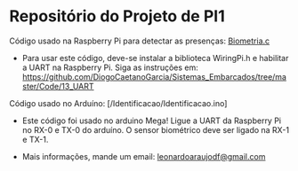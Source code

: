 # Repositório do Projeto de PI1

Código usado na Raspberry Pi para detectar as presenças: [Biometria.c](Biometria.c)
* Para usar este código, deve-se instalar a biblioteca WiringPi.h e habilitar a UART na Raspberry Pi. Siga as instruções em: <https://github.com/DiogoCaetanoGarcia/Sistemas_Embarcados/tree/master/Code/13_UART>

Código usado no Arduíno: [/Identificacao/Identificacao.ino]
* Este código foi usado no arduino Mega! Ligue a UART da Raspberry Pi no RX-0 e TX-0 do arduíno. O sensor biométrico deve ser ligado na RX-1 e TX-1.

* Mais informações, mande um email: leonardoaraujodf@gmail.com

